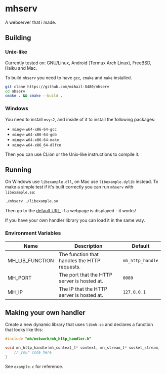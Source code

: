 # mhserv

A webserver that i made.

## Building

### Unix-like
Currently tested on: GNU/Linux, Android (Termux Arch Linux), FreeBSD, Haiku and Mac.

To build `mhserv` you need to have `gcc`, `cmake` and `make` installed.

```sh
git clone https://github.com/mihail-8480/mhserv
cd mhserv
cmake . && cmake --build .
```

### Windows

You need to install `msys2`, and inside of it to install the following packages:

* `mingw-w64-x86-64-gcc`
* `mingw-w64-x86-64-gdb`
* `mingw-w64-x86-64-make`
* `mingw-w64-x86_64-dlfcn`

Then you can use CLion or the Unix-like instructions to compile it.

## Running
On Windows use `libexample.dll`, on Mac use `libexample.dylib` instead.
To make a simple test if it's built correctly you can run `mhserv` with `libexample.so`:

```sh
./mhserv ./libexample.so
```

Then go to the [default URL](http://localhost:8080/), if a webpage is displayed - it works!

If you have your own handler library you can load it in the same way.

### Environment Variables

| Name | Description | Default |
|------| ----------- | ------- |
| MH_LIB_FUNCTION | The function that handles the HTTP requests. | `mh_http_handle` |
| MH_PORT | The port that the HTTP server is hosted at. | `8080` |
| MH_IP | The IP that the HTTP server is hosted at. | `127.0.0.1` |

## Making your own handler

Create a new dynamic library that uses `libmh.so` and declares a function that looks like this:

```c
#include "mh/network/mh_http_handler.h"

void mh_http_handle(mh_context_t* context, mh_stream_t* socket_stream, mh_http_request_t* request) {
    // your code here
}

```

See `example.c` for reference.
